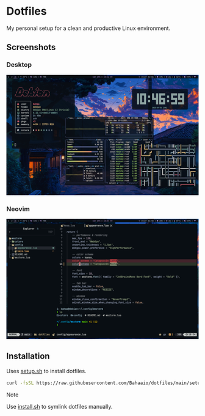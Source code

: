 # Dotfiles

My personal setup for a clean and productive Linux environment.

## Screenshots

### Desktop

![Desktop](https://raw.githubusercontent.com/Bahaaio/wallpapers/main/.github/screenshots/desktop.png)

### Neovim

![Neovim](https://raw.githubusercontent.com/Bahaaio/wallpapers/main/.github/screenshots/nvim.png)

## Installation

Uses [setup.sh](setup.sh) to install dotfiles.

```sh
curl -fsSL https://raw.githubusercontent.com/Bahaaio/dotfiles/main/setup.sh | bash
```

> [!NOTE]
> Use [install.sh](install.sh) to symlink dotfiles manually.
